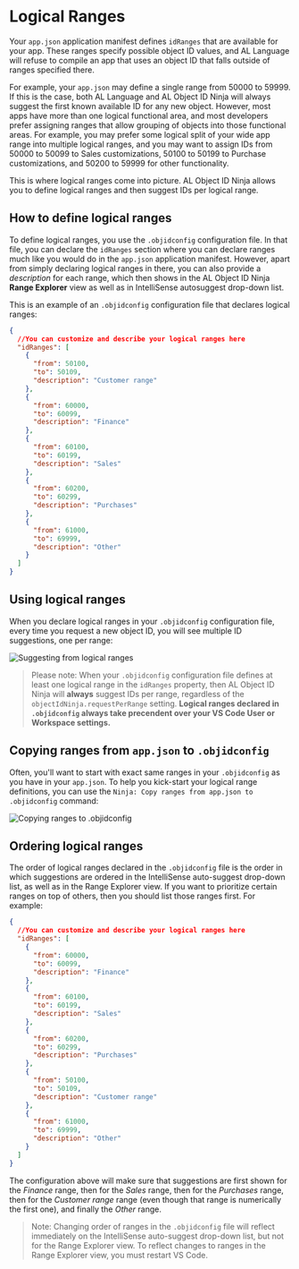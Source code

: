 # Logical Ranges

Your `app.json` application manifest defines `idRanges` that are available for your app. These ranges
specify possible object ID values, and AL Language will refuse to compile an app that uses an object
ID that falls outside of ranges specified there.

For example, your `app.json` may define a single range from 50000 to 59999. If this is the case, both
AL Language and AL Object ID Ninja will always suggest the first known available ID for any new object.
However, most apps have more than one logical functional area, and most developers prefer assigning
ranges that allow grouping of objects into those functional areas. For example, you may prefer some
logical split of your wide app range into multiple logical ranges, and you may want to assign IDs from
50000 to 50099 to Sales customizations, 50100 to 50199 to Purchase customizations, and 50200 to 59999
for other functionality.

This is where logical ranges come into picture. AL Object ID Ninja allows you to define logical ranges
and then suggest IDs per logical range.

## How to define logical ranges

To define logical ranges, you use the `.objidconfig` configuration file. In that file, you can declare
the `idRanges` section where you can declare ranges much like you would do in the `app.json` application
manifest. However, apart from simply declaring logical ranges in there, you can also provide a
*description* for each range, which then shows in the AL Object ID Ninja **Range Explorer** view as
well as in IntelliSense autosuggest drop-down list.

This is an example of an `.objidconfig` configuration file that declares logical ranges:

```JSON
{
  //You can customize and describe your logical ranges here
  "idRanges": [
    {
      "from": 50100,
      "to": 50109,
      "description": "Customer range"
    },
    {
      "from": 60000,
      "to": 60099,
      "description": "Finance"
    },
    {
      "from": 60100,
      "to": 60199,
      "description": "Sales"
    },
    {
      "from": 60200,
      "to": 60299,
      "description": "Purchases"
    },
    {
      "from": 61000,
      "to": 69999,
      "description": "Other"
    }
  ]
}
```

## Using logical ranges

When you declare logical ranges in your `.objidconfig` configuration file, every time you request a new
object ID, you will see multiple ID suggestions, one per range:

![Suggesting from logical ranges](https://github.com/vjekob/al-objid/blob/master/doc/images/suggest-logical-ranges.gif?raw=true)

> Please note: When your `.objidconfig` configuration file defines at least one logical range in the
`idRanges` property, then AL Object ID Ninja will **always** suggest IDs per range, regardless of the
`objectIdNinja.requestPerRange` setting. **Logical ranges declared in `.objidconfig` always take
precendent over your VS Code User or Workspace settings.**

## Copying ranges from `app.json` to `.objidconfig`

Often, you'll want to start with exact same ranges in your `.objidconfig` as you have in your `app.json`.
To help you kick-start your logical range definitions, you can use the `Ninja: Copy ranges from app.json to
.objidconfig` command:

![Copying ranges to .objidconfig](https://github.com/vjekob/al-objid/blob/master/doc/images/copy-ranges.gif?raw=true)

## Ordering logical ranges

The order of logical ranges declared in the `.objidconfig` file is the order in which suggestions are
ordered in the IntelliSense auto-suggest drop-down list, as well as in the Range Explorer view. If you
want to prioritize certain ranges on top of others, then you should list those ranges first. For example:

```JSON
{
  //You can customize and describe your logical ranges here
  "idRanges": [
    {
      "from": 60000,
      "to": 60099,
      "description": "Finance"
    },
    {
      "from": 60100,
      "to": 60199,
      "description": "Sales"
    },
    {
      "from": 60200,
      "to": 60299,
      "description": "Purchases"
    },
    {
      "from": 50100,
      "to": 50109,
      "description": "Customer range"
    },
    {
      "from": 61000,
      "to": 69999,
      "description": "Other"
    }
  ]
}
```

The configuration above will make sure that suggestions are first shown for the *Finance* range, then for
the *Sales* range, then for the *Purchases* range, then for the *Customer range* range (even though that
range is numerically the first one), and finally the *Other* range.

> Note: Changing order of ranges in the `.objidconfig` file will reflect immediately on the IntelliSense
auto-suggest drop-down list, but not for the Range Explorer view. To reflect changes to ranges in the
Range Explorer view, you must restart VS Code.
